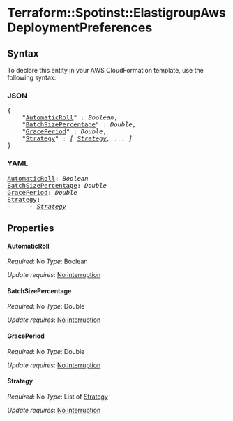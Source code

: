 # Terraform::Spotinst::ElastigroupAws DeploymentPreferences

## Syntax

To declare this entity in your AWS CloudFormation template, use the following syntax:

### JSON

<pre>
{
    "<a href="#automaticroll" title="AutomaticRoll">AutomaticRoll</a>" : <i>Boolean</i>,
    "<a href="#batchsizepercentage" title="BatchSizePercentage">BatchSizePercentage</a>" : <i>Double</i>,
    "<a href="#graceperiod" title="GracePeriod">GracePeriod</a>" : <i>Double</i>,
    "<a href="#strategy" title="Strategy">Strategy</a>" : <i>[ <a href="deploymentpreferences-strategy.md">Strategy</a>, ... ]</i>
}
</pre>

### YAML

<pre>
<a href="#automaticroll" title="AutomaticRoll">AutomaticRoll</a>: <i>Boolean</i>
<a href="#batchsizepercentage" title="BatchSizePercentage">BatchSizePercentage</a>: <i>Double</i>
<a href="#graceperiod" title="GracePeriod">GracePeriod</a>: <i>Double</i>
<a href="#strategy" title="Strategy">Strategy</a>: <i>
      - <a href="deploymentpreferences-strategy.md">Strategy</a></i>
</pre>

## Properties

#### AutomaticRoll

_Required_: No
_Type_: Boolean

_Update requires_: [No interruption](https://docs.aws.amazon.com/AWSCloudFormation/latest/UserGuide/using-cfn-updating-stacks-update-behaviors.html#update-no-interrupt)

#### BatchSizePercentage

_Required_: No
_Type_: Double

_Update requires_: [No interruption](https://docs.aws.amazon.com/AWSCloudFormation/latest/UserGuide/using-cfn-updating-stacks-update-behaviors.html#update-no-interrupt)

#### GracePeriod

_Required_: No
_Type_: Double

_Update requires_: [No interruption](https://docs.aws.amazon.com/AWSCloudFormation/latest/UserGuide/using-cfn-updating-stacks-update-behaviors.html#update-no-interrupt)

#### Strategy

_Required_: No
_Type_: List of <a href="deploymentpreferences-strategy.md">Strategy</a>

_Update requires_: [No interruption](https://docs.aws.amazon.com/AWSCloudFormation/latest/UserGuide/using-cfn-updating-stacks-update-behaviors.html#update-no-interrupt)

